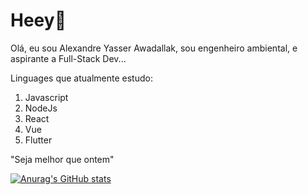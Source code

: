 # Heey👋
Olá, eu sou  Alexandre Yasser Awadallak, sou engenheiro ambiental, e aspirante a Full-Stack Dev... 

Linguages que atualmente estudo: 

 1. Javascript
 2. NodeJs
 3. React
 4. Vue
 5. Flutter

"Seja melhor que ontem"

[![Anurag's GitHub stats](https://github-readme-stats.vercel.app/api?username=aawadallak)](https://github.com/anuraghazra/github-readme-stats)
